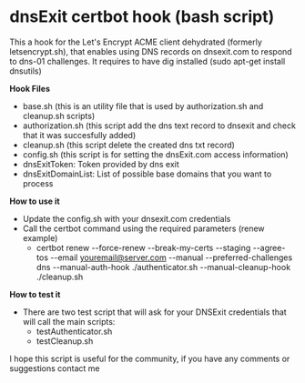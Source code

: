 # dnsExit certbot hook (bash script)

This a hook for the Let's Encrypt ACME client dehydrated (formerly letsencrypt.sh), that enables using DNS records on dnsexit.com to respond to dns-01 challenges. It requires to have dig installed (sudo apt-get install dnsutils)

**Hook Files**
- base.sh (this is an utility file that is used by authorization.sh and cleanup.sh scripts)
- authorization.sh (this script add the dns text record to dnsexit and check that it was succesfully added)
- cleanup.sh (this script delete the created dns txt record)
- config.sh (this script is for setting the dnsExit.com access information)
 - dnsExitToken: Token provided by dns exit
 - dnsExitDomainList: List of possible base domains that you want to process

**How to use it**
- Update the config.sh with your dnsexit.com credentials
- Call the certbot command using the required parameters (renew example)
  - certbot renew --force-renew --break-my-certs --staging --agree-tos --email youremail@server.com --manual --preferred-challenges dns  --manual-auth-hook ./authenticator.sh --manual-cleanup-hook ./cleanup.sh

**How to test it**

- There are two test script that will ask for your DNSExit credentials that will call the main scripts:
  - testAuthenticator.sh
  - testCleanup.sh

I hope this script is useful for the community, if you have any comments or suggestions contact me
